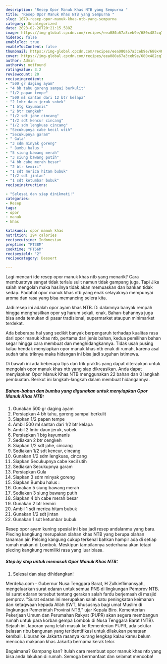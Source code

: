 ```yaml
---
description: "Resep Opor Manuk Khas NTB yang Sempurna "
title: "Resep Opor Manuk Khas NTB yang Sempurna "
slug: 1079-resep-opor-manuk-khas-ntb-yang-sempurna
category: Uncategorized
date: 2023-02-28T20:21:15.588Z
image: https://img-global.cpcdn.com/recipes/eea080a67a3ceb9e/680x482cq70/opor-manuk-khas-ntb-foto-resep-utama.jpg
hideToc: false
enableToc: true
enableTocContent: false
thumbnail: https://img-global.cpcdn.com/recipes/eea080a67a3ceb9e/680x482cq70/opor-manuk-khas-ntb-foto-resep-utama.jpg
cover: https://img-global.cpcdn.com/recipes/eea080a67a3ceb9e/680x482cq70/opor-manuk-khas-ntb-foto-resep-utama.jpg
author: Admin
authorAv: notfound
ratingvalue: 3.2
reviewcount: 20
recipeingredient:
- "500 gr daging ayam"
- "4 bh tahu goreng sampai berkulit"
- "1/2 papan tempe"
- "500 ml santan dari 12 btr kelapa"
- "2 lmbr daun jeruk sobek"
- "1 btg kayumanis"
- "2 btr cengkeh"
- "1/2 sdt jahe cincang"
- "1/2 sdt kencur cincang"
- "1/2 sdm lengkuas cincang"
- "Secukupnya cabe kecil utih"
- "Secukupnya garam"
- " Gula"
- "3 sdm minyak goreng"
- " Bumbu halus "
- "5 siung bawang merah"
- "3 siung bawang putih"
- "4 bh cabe merah besar"
- "2 btr kemiri"
- "1 sdt merica hitam bubuk"
- "1/2 sdt jintan"
- "1 sdt ketumbar bubuk"
recipeinstructions:

- "Selesai dan siap dinikmati!"
categories:
- Resep
tags:
- opor
- manuk
- khas

katakunci: opor manuk khas 
nutrition: 294 calories
recipecuisine: Indonesian
preptime: "PT38M"
cooktime: "PT56M"
recipeyield: "2"
recipecategory: Dessert

---
```



Lagi mencari ide resep opor manuk khas ntb yang menarik? Cara membuatnya sangat tidak terlalu sulit namun tidak gampang juga. Tapi Jika salah mengolah maka hasilnya tidak akan memuaskan dan bahkan tidak sedap. Padahal opor manuk khas ntb yang enak selayaknya mempunyai aroma dan rasa yang bisa memancing selera kita.


Jadi resep ini adalah opor ayam khas NTB. Di dalamnya banyak rempah hingga menghasilkan opor yg harum sekali, enak. Bahan-bahannya juga bisa anda temukan di pasar tradisional, supermarket ataupun minimarket terdekat.

Ada beberapa hal yang sedikit banyak berpengaruh terhadap kualitas rasa dari opor manuk khas ntb, pertama dari jenis bahan, kedua pemilihan bahan segar hingga cara membuat dan menghidangkannya. Tidak usah pusing kalau hendak menyiapkan opor manuk khas ntb enak di rumah, karena asal sudah tahu triknya maka hidangan ini bisa jadi suguhan istimewa.


Di bawah ini ada beberapa tips dan trik praktis yang dapat diterapkan untuk mengolah opor manuk khas ntb yang siap dikreasikan. Anda dapat menyiapkan Opor Manuk Khas NTB menggunakan 22 bahan dan 0 langkah pembuatan. Berikut ini langkah-langkah dalam membuat hidangannya.

<!--inarticleads1-->

##### Bahan-bahan dan bumbu yang digunakan untuk menyiapkan Opor Manuk Khas NTB:

1. Gunakan 500 gr daging ayam
1. Persiapkan 4 bh tahu, goreng sampai berkulit
1. Siapkan 1/2 papan tempe
1. Ambil 500 ml santan dari 1/2 btr kelapa
1. Ambil 2 lmbr daun jeruk, sobek
1. Persiapkan 1 btg kayumanis
1. Sediakan 2 btr cengkeh
1. Siapkan 1/2 sdt jahe, cincang
1. Sediakan 1/2 sdt kencur, cincang
1. Gunakan 1/2 sdm lengkuas, cincang
1. Siapkan Secukupnya cabe kecil utih
1. Sediakan Secukupnya garam
1. Persiapkan  Gula
1. Siapkan 3 sdm minyak goreng
1. Siapkan  Bumbu halus :
1. Gunakan 5 siung bawang merah
1. Sediakan 3 siung bawang putih
1. Siapkan 4 bh cabe merah besar
1. Gunakan 2 btr kemiri
1. Ambil 1 sdt merica hitam bubuk
1. Gunakan 1/2 sdt jintan
1. Gunakan 1 sdt ketumbar bubuk


Resep opor ayam kuning spesial ini bisa jadi resep andalanmu yang baru. Plecing kangkung merupakan olahan khas NTB yang berupa olahan tanaman air. Pelcing kangung cukup terkenal bahkan hampir ada di setiap rumah makan di Lombok. Meskipun tampilannya sederhana akan tetapi plecing kangkung memiliki rasa yang luar biasa. 

<!--inarticleads2-->

##### Step by step untuk memasak Opor Manuk Khas NTB:


1. Selesai dan siap dihidangkan!

Merdeka.com - Gubernur Nusa Tenggara Barat, H Zulkieflimansyah, mengeluarkan surat edaran untuk semua PNS di lingkungan Pemprov NTB. Isi surat edaran tersebut tentang gerakan salah fardu berjemaah di masjid pemprov. &#34;Surat edaran ini merupakan salah satu peningkatan keimanan dan ketaqwaan kepada Allah SWT, khususnya bagi umat Muslim di lingkungan Pemerintah Provinsi NTB,&#34; ujar Kepala Biro. Kementerian Pekerjaan Umum dan Perumahan Rakyat (PUPR) akan segera membangun rumah untuk para korban gempa Lombok di Nusa Tenggara Barat (NTB). Sejauh ini, laporan yang telah masuk ke Kementerian PUPR, ada sekitar belasan ribu bangunan yang teridentifikasi untuk dilakukan penataan kembali. Liburan ke Jakarta rasanya kurang lengkap kalau kamu belum mencoba makanan khas Jakarta bernama kerak telor. 

Bagaimana? Gampang kan? Itulah cara membuat opor manuk khas ntb yang bisa anda lakukan di rumah. Semoga bermanfaat dan selamat mencoba!
